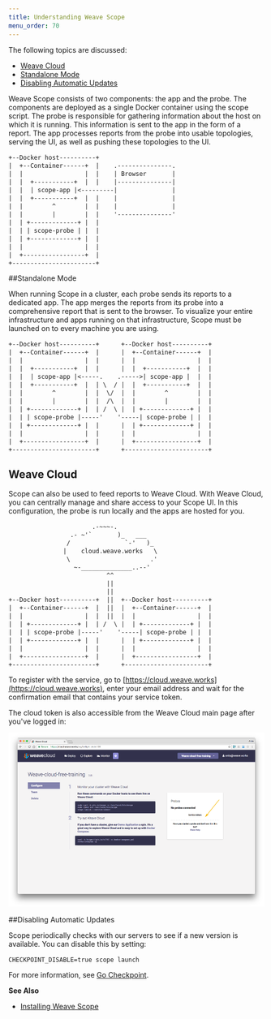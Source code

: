 ```yaml
---
title: Understanding Weave Scope
menu_order: 70
---
```


The following topics are discussed:

* [Weave Cloud](#service-mode)
* [Standalone Mode](#stand-alone-mode)
* [Disabling Automatic Updates](#disable)

Weave Scope consists of two components: the app and the probe. The components are deployed as a single Docker container using the scope script. The probe is responsible for gathering information about the host on which it is running. This information is sent to the app in the form of a report. The app processes reports from the probe into usable topologies, serving the UI, as well as pushing these topologies to the UI.

    +--Docker host----------+
    |  +--Container------+  |    .---------------.
    |  |                 |  |    | Browser       |
    |  |  +-----------+  |  |    |---------------|
    |  |  | scope-app |<---------|               |
    |  |  +-----------+  |  |    |               |
    |  |        ^        |  |    |               |
    |  |        |        |  |    '---------------'
    |  | +-------------+ |  |
    |  | | scope-probe | |  |
    |  | +-------------+ |  |
    |  |                 |  |
    |  +-----------------+  |
    +-----------------------+

##<a name="stand-alone-mode"></a>Standalone Mode

When running Scope in a cluster, each probe sends its reports to a dedicated app. The app merges the reports from its probe into a comprehensive report that is sent to the browser.  To visualize your entire infrastructure and apps running on that infrastructure, Scope must be launched on to every machine you are using.

    +--Docker host----------+      +--Docker host----------+
    |  +--Container------+  |      |  +--Container------+  |
    |  |                 |  |      |  |                 |  |
    |  |  +-----------+  |  |      |  |  +-----------+  |  |
    |  |  | scope-app |<-----.    .----->| scope-app |  |  |
    |  |  +-----------+  |  | \  / |  |  +-----------+  |  |
    |  |        ^        |  |  \/  |  |        ^        |  |
    |  |        |        |  |  /\  |  |        |        |  |
    |  | +-------------+ |  | /  \ |  | +-------------+ |  |
    |  | | scope-probe |-----'    '-----| scope-probe | |  |
    |  | +-------------+ |  |      |  | +-------------+ |  |
    |  |                 |  |      |  |                 |  |
    |  +-----------------+  |      |  +-----------------+  |
    +-----------------------+      +-----------------------+

## <a name="service-mode"></a>Weave Cloud

Scope can also be used to feed reports to Weave Cloud. With Weave Cloud, you can centrally manage and share access to your Scope UI. In this configuration, the probe is run locally and the apps are hosted for you.

                           .-~~~-.
                     .- ~'`       )_   ___
                    /               `-'   )_
                   |    cloud.weave.works   \
                    \                      .'
                      ~-______________..--'
                               ^^
                               ||
                               ||
    +--Docker host----------+  ||  +--Docker host----------+
    |  +--Container------+  |  ||  |  +--Container------+  |
    |  |                 |  |  ||  |  |                 |  |
    |  | +-------------+ |  | /  \ |  | +-------------+ |  |
    |  | | scope-probe |-----'    '-----| scope-probe | |  |
    |  | +-------------+ |  |      |  | +-------------+ |  |
    |  |                 |  |      |  |                 |  |
    |  +-----------------+  |      |  +-----------------+  |
    +-----------------------+      +-----------------------+

To register with the service, go to [https://cloud.weave.works](https://cloud.weave.works), enter your email address and wait for the confirmation email that contains your service token.

The cloud token is also accessible from the Weave Cloud main page after you've logged in:

![Weave Cloud Token](images/weave-cloud-token.png)

##<a name="disable"></a>Disabling Automatic Updates

Scope periodically checks with our servers to see if a new version is available. You can disable this by setting:

    CHECKPOINT_DISABLE=true scope launch

For more information, see [Go Checkpoint](https://github.com/weaveworks/go-checkpoint).

**See Also**

 * [Installing Weave Scope](/site/installing.md)

